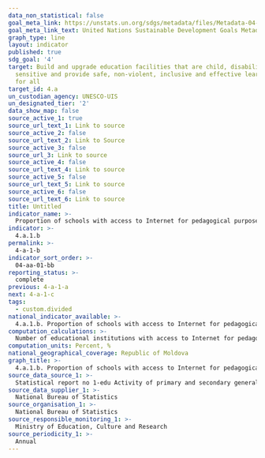 ```yaml
---
data_non_statistical: false
goal_meta_link: https://unstats.un.org/sdgs/metadata/files/Metadata-04-0A-01.pdf
goal_meta_link_text: United Nations Sustainable Development Goals Metadata (pdf 210kB)
graph_type: line
layout: indicator
published: true
sdg_goal: '4'
target: Build and upgrade education facilities that are child, disability and gender
  sensitive and provide safe, non-violent, inclusive and effective learning environments
  for all
target_id: 4.a
un_custodian_agency: UNESCO-UIS
un_designated_tier: '2'
data_show_map: false
source_active_1: true
source_url_text_1: Link to source
source_active_2: false
source_url_text_2: Link to Source
source_active_3: false
source_url_3: Link to source
source_active_4: false
source_url_text_4: Link to source
source_active_5: false
source_url_text_5: Link to source
source_active_6: false
source_url_text_6: Link to source
title: Untitled
indicator_name: >-
  Proportion of schools with access to Internet for pedagogical purposes
indicator: >-
  4.a.1.b
permalink: >-
  4-a-1-b
indicator_sort_order: >-
  04-aa-01-bb
reporting_status: >-
  complete
previous: 4-a-1-a
next: 4-a-1-c
tags:
  - custom.divided
national_indicator_available: >-
  4.a.1.b. Proportion of schools with access to Internet for pedagogical purposes
computation_calculations: >-
  Number of educational institutions with access to Internet for pedagogical purposes out of the total number of educational institutions, by levels of education.
computation_units: Percent, %
national_geographical_coverage: Republic of Moldova
graph_title: >-
  4.a.1.b. Proportion of schools with access to Internet for pedagogical purposes
source_data_source_1: >-
  Statistical report no 1-edu Activity of primary and secondary general education institutions
source_data_supplier_1: >-
  National Bureau of Statistics
source_organisation_1: >-
  National Bureau of Statistics
source_responsible_monitoring_1: >-
  Ministry of Education, Culture and Research
source_periodicity_1: >-
  Annual
---
```

